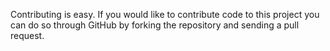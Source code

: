 Contributing is easy. If you would like to contribute code to this project you can do so through GitHub by forking the repository and sending a pull request.

